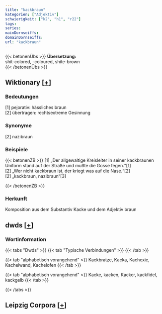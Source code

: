 ```yaml
---
title: "kackbraun"
kategorien: ["Adjektiv"]
schwierigkeit: ["k2", "h1", "r22"]
tags:
series:
mainDornseiffs:
domainDornseiffs:
url: "kackbraun"
---
```


{{< betonenÜbs >}}
**Übersetzung:**  
shit-colored, -coloured, shite-brown  
{{< /betonenÜbs >}}

## Wiktionary [[+](https://de.wiktionary.org/wiki/kackbraun)]

### Bedeutungen
[1] pejorativ: hässliches braun  
[2] übertragen: rechtsextreme Gesinnung  

### Synonyme
[2] nazibraun  

### Beispiele
{{< betonenZB >}}
[1] „Der allgewaltige Kreisleiter in seiner kackbraunen Uniform stand auf der Straße und mußte die Gosse fegen.“[1]  
[2] „Wer nicht kackbraun ist, der kriegt was auf die Nase.“[2]  
[2] „kackbraun, nazibraun“[3]  

{{< /betonenZB >}}
### Herkunft
Komposition aus dem Substantiv Kacke und dem Adjektiv braun  



## dwds [[+](https://www.dwds.de/wb/kackbraun)]

### Wortinformation
{{< tabs "Dwds" >}}
{{< tab "Typische Verbindungen" >}}
{{< /tab >}}

{{< tab "alphabetisch vorangehend" >}}
Kackbratze, Kacka, Kachexie, Kachelwand, Kachelofen
{{< /tab >}}

{{< tab "alphabetisch vorangehend" >}}
Kacke, kacken, Kacker, kackfidel, kackgelb
{{< /tab >}}

{{< /tabs >}}

## Leipzig Corpora [[+](https://corpora.uni-leipzig.de/en/res?word=kackbraun&corpusId=deu_newscrawl-public_2018)]

